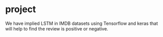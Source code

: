 # project

We have implied LSTM in IMDB datasets using Tensorflow and keras that will help to find the review is positive or negative.
